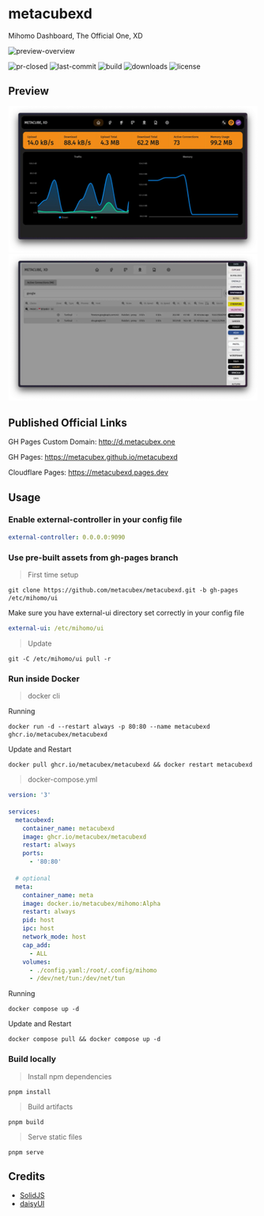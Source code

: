 # metacubexd

Mihomo Dashboard, The Official One, XD

![preview-overview](https://assets.solidjs.com/banner?project=metacubexd)

![pr-closed](https://img.shields.io/github/issues-pr-closed/metacubex/metacubexd?style=for-the-badge)
![last-commit](https://img.shields.io/github/last-commit/metacubex/metacubexd?style=for-the-badge)
![build](https://img.shields.io/github/actions/workflow/status/metacubex/metacubexd/release.yml?style=for-the-badge)
![downloads](https://img.shields.io/github/downloads/metacubex/metacubexd/total?style=for-the-badge)
![license](https://img.shields.io/github/license/metacubex/metacubexd?style=for-the-badge)

## Preview

![preview-overview](docs/preview-overview.webp)
![preview-connections](docs/preview-connections.webp)

## Published Official Links

GH Pages Custom Domain: http://d.metacubex.one

GH Pages: https://metacubex.github.io/metacubexd

Cloudflare Pages: https://metacubexd.pages.dev

## Usage

### Enable external-controller in your config file

```yaml
external-controller: 0.0.0.0:9090
```

### Use pre-built assets from gh-pages branch

> First time setup

```shell
git clone https://github.com/metacubex/metacubexd.git -b gh-pages /etc/mihomo/ui
```

Make sure you have external-ui directory set correctly in your config file

```yaml
external-ui: /etc/mihomo/ui
```

> Update

```shell
git -C /etc/mihomo/ui pull -r
```

### Run inside Docker

> docker cli

Running

```shell
docker run -d --restart always -p 80:80 --name metacubexd ghcr.io/metacubex/metacubexd
```

Update and Restart

```shell
docker pull ghcr.io/metacubex/metacubexd && docker restart metacubexd
```

> docker-compose.yml

```yaml
version: '3'

services:
  metacubexd:
    container_name: metacubexd
    image: ghcr.io/metacubex/metacubexd
    restart: always
    ports:
      - '80:80'

  # optional
  meta:
    container_name: meta
    image: docker.io/metacubex/mihomo:Alpha
    restart: always
    pid: host
    ipc: host
    network_mode: host
    cap_add:
      - ALL
    volumes:
      - ./config.yaml:/root/.config/mihomo
      - /dev/net/tun:/dev/net/tun
```

Running

```shell
docker compose up -d
```

Update and Restart

```shell
docker compose pull && docker compose up -d
```

### Build locally

> Install npm dependencies

```shell
pnpm install
```

> Build artifacts

```shell
pnpm build
```

> Serve static files

```shell
pnpm serve
```

## Credits

- [SolidJS](https://github.com/solidjs/solid)
- [daisyUI](https://github.com/saadeghi/daisyui)
